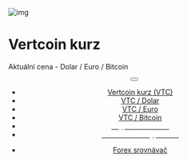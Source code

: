 ﻿<div class="jumbotron" markdown="1">

![img]({{img-url}}vertcoin-logo.png)

# Vertcoin kurz

Aktuální cena - Dolar / Euro / Bitcoin


</div>
<header class="navbar navbar-static-top navbar-inverse navbar-sticky" id="top" role="banner">
  <div class="container">
    <div class="navbar-header">
      <button class="navbar-toggle collapsed" type="button" data-toggle="collapse" data-target=".navbar-collapse">
        <span class="icon-bar"></span>
        <span class="icon-bar"></span>
        <span class="icon-bar"></span>
      </button>
    </div>
    <nav class="navbar-collapse collapse" role="navigation" style="height: 1px;" id="scrollpsy">
      <ul class="nav navbar-nav">
        <li class="active">
          <a href="#top">Vertcoin<span class="hidden-sm"> kurz (VTC)</span></a>
        </li>
        <li>
          <a href="#section-1">VTC / Dolar</a>
        </li>
        <li>
          <a href="#section-2">VTC / Euro</a>
        </li>
        <li>
          <a href="#section-3">VTC / Bitcoin</a>
        </li>
                                                  <li>
                    <a href="http://blog.forexsrovnavac.cz/changelly"><span style="color: white;">Krypto Směnárna</span></a>       </li>
          <li>
          <a href="http://blog.forexsrovnavac.cz/plus500cz"><span style="color: white;">Ochodování kryptoměn</span></a>
        </li>
        </ul>
      <ul class="nav navbar-nav navbar-right">
        <li>
          <a href="{{url}}">Forex <i class="fa fa-bar-chart-o"></i> srovnávač</a>
          </ul>
        </li>
      </ul>
    </nav>
  </div>
</header>